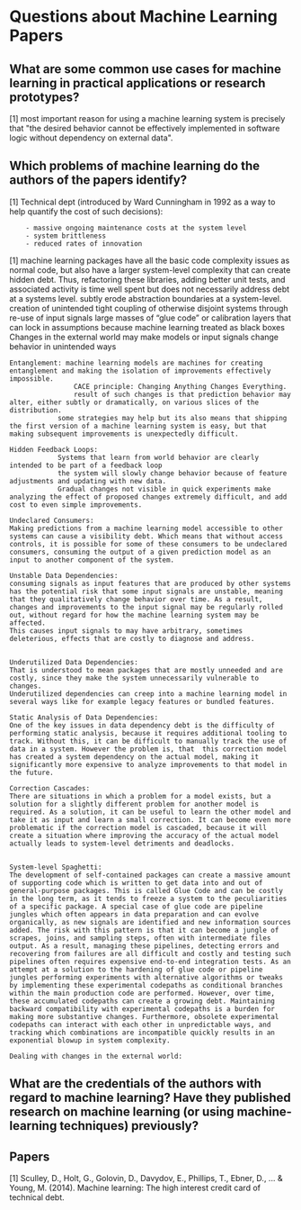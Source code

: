# Questions about Machine Learning Papers

## What are some common use cases for machine learning in practical applications or research prototypes?

[1] most important reason for using a machine learning system is precisely that "the desired behavior cannot be
effectively implemented in software logic without dependency on external data".


## Which problems of machine learning do the authors of the papers identify?

[1] Technical dept (introduced by Ward Cunningham in 1992 as a way to help quantify the cost of such decisions):

        - massive ongoing maintenance costs at the system level
        - system brittleness
        - reduced rates of innovation

[1] machine learning packages have all the basic code complexity issues as normal code, but also have a larger system-level complexity that can create hidden debt.
    Thus, refactoring these libraries, adding better unit tests, and associated activity is time well spent but does not necessarily address debt at a systems level.
    subtly erode abstraction boundaries at a system-level.
    creation of unintended tight coupling of otherwise disjoint systems through re-use of input signals
    large masses of “glue code” or calibration layers that can lock in assumptions because machine learning treated as black boxes
    Changes in the external world may make models or input signals change behavior in unintended ways

    Entanglement: machine learning models are machines for creating entanglement and making the isolation of improvements effectively impossible.
                    CACE principle: Changing Anything Changes Everything.
                    result of such changes is that prediction behavior may alter, either subtly or dramatically, on various slices of the distribution.
                some strategies may help but its also means that shipping the first version of a machine learning system is easy, but that making subsequent improvements is unexpectedly difficult.

    Hidden Feedback Loops: 
                Systems that learn from world behavior are clearly intended to be part of a feedback loop
                the system will slowly change behavior because of feature adjustments and updating with new data.
                Gradual changes not visible in quick experiments make analyzing the effect of proposed changes extremely difficult, and add cost to even simple improvements.

    Undeclared Consumers:
    Making predictions from a machine learning model accessible to other systems can cause a visibility debt. Which means that without access controls, it is possible for some of these consumers to be undeclared consumers, consuming the output of a given prediction model as an input to another component of the system. 

    Unstable Data Dependencies:
    consuming signals as input features that are produced by other systems has the potential risk that some input signals are unstable, meaning that they qualitatively change behavior over time. As a result, changes and improvements to the input signal may be regularly rolled out, without regard for how the machine learning system may be affected. 
    This causes input signals to may have arbitrary, sometimes deleterious, effects that are costly to diagnose and address.


    Underutilized Data Dependencies:
    That is understood to mean packages that are mostly unneeded and are costly, since they make the system unnecessarily vulnerable to changes. 
    Underutilized dependencies can creep into a machine learning model in several ways like for example legacy features or bundled features.

    Static Analysis of Data Dependencies:
    One of the key issues in data dependency debt is the difficulty of performing static analysis, because it requires additional tooling to track. Without this, it can be difficult to manually track the use of data in a system. However the problem is, that  this correction model has created a system dependency on the actual model, making it significantly more expensive to analyze improvements to that model in the future. 

    Correction Cascades:
    There are situations in which a problem for a model exists, but a solution for a slightly different problem for another model is required. As a solution, it can be useful to learn the other model and take it as input and learn a small correction. It can become even more problematic if the correction model is cascaded, because it will create a situation where improving the accuracy of the actual model actually leads to system-level detriments and deadlocks.


    System-level Spaghetti:
    The development of self-contained packages can create a massive amount of supporting code which is written to get data into and out of general-purpose packages. This is called Glue Code and can be costly in the long term, as it tends to freeze a system to the peculiarities of a specific package. A special case of glue code are pipeline jungles which often appears in data preparation and can evolve organically, as new signals are identified and new information sources added. The risk with this pattern is that it can become a jungle of scrapes, joins, and sampling steps, often with intermediate files output. As a result, managing these pipelines, detecting errors and recovering from failures are all difficult and costly and testing such pipelines often requires expensive end-to-end integration tests. As an attempt at a solution to the hardening of glue code or pipeline jungles performing experiments with alternative algorithms or tweaks by implementing these experimental codepaths as conditional branches within the main production code are performed. However, over time, these accumulated codepaths can create a growing debt. Maintaining backward compatibility with experimental codepaths is a burden for making more substantive changes. Furthermore, obsolete experimental codepaths can interact with each other in unpredictable ways, and tracking which combinations are incompatible quickly results in an exponential blowup in system complexity. 

    Dealing with changes in the external world:

## What are the credentials of the authors with regard to machine learning? Have they published research on machine learning (or using machine-learning techniques) previously?








## Papers

[1] Sculley, D., Holt, G., Golovin, D., Davydov, E., Phillips, T., Ebner, D., ... & Young, M. (2014). Machine learning: The high interest credit card of technical debt.
